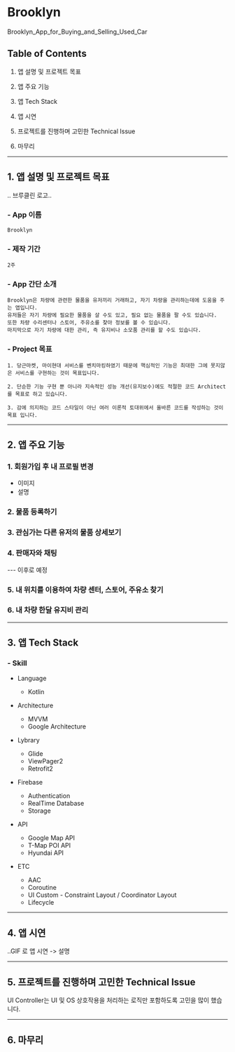 # Brooklyn
Brooklyn_App_for_Buying_and_Selling_Used_Car

## Table of Contents

1. 앱 설명 및 프로젝트 목표

2. 앱 주요 기능
3. 앱 Tech Stack
4. 앱 시연
5. 프로젝트를 진행하며 고민한 Technical Issue
6. 마무리

----------------------

## 1. 앱 설명 및 프로젝트 목표

.. 브루클린 로고..

### - ****App 이름**** 
    Brooklyn

### - ****제작 기간**** 
    2주

### - ****App 간단 소개**** 
    Brooklyn은 차량에 관련한 물품을 유저끼리 거래하고, 자기 차량을 관리하는데에 도움을 주는 앱입니다.   
    유저들은 자기 차량에 필요한 물품을 살 수도 있고, 필요 없는 물품을 팔 수도 있습니다.
    또한 차량 수리센터나 스토어, 주유소를 찾아 정보를 볼 수 있습니다.   
    마지막으로 자기 차량에 대한 관리, 즉 유지비나 소모품 관리를 할 수도 있습니다.

### - ****Project 목표**** 
    1. 당근마켓, 마이현대 서비스를 벤치마킹하였기 때문에 핵심적인 기능은 최대한 그에 못지않은 서비스를 구현하는 것이 목표입니다.   

    2. 단순한 기능 구현 뿐 아니라 지속적인 성능 개선(유지보수)에도 적절한 코드 Architect를 목표로 하고 있습니다.

    3. 감에 의지하는 코드 스타일이 아닌 여러 이론적 토대위에서 올바른 코드를 작성하는 것이 목표 입니다.

    
--------------------

## 2. 앱 주요 기능

### ****1. 회원가입 후 내 프로필 변경**** 
- 이미지
- 설명

### ****2. 물품 등록하기**** 

### ****3. 관심가는 다른 유저의 물품 상세보기****

### ****4. 판매자와 채팅****    

--- 이후로 예정

### ****5. 내 위치를 이용하여 차량 센터, 스토어, 주유소 찾기****

### ****6. 내 차량 한달 유지비 관리****  

--------------------

## 3. 앱 Tech Stack

### ****- Skill****

- Language
    - Kotlin
        
- Architecture
    - MVVM
    - Google Architecture

- Lybrary
    - Glide
    - ViewPager2
    - Retrofit2

- Firebase
    - Authentication
    - RealTime Database
    - Storage

- API
    - Google Map API
    - T-Map POI API
    - Hyundai API

- ETC
    - AAC
    - Coroutine
    - UI Custom - Constraint Layout / Coordinator Layout
    - Lifecycle

-------------------------

## 4. 앱 시연

..GIF 로 앱 시연 -> 설명

---------------------

## 5. 프로젝트를 진행하며 고민한 Technical Issue

UI Controller는 UI 및 OS 상호작용을 처리하는 로직만 포함하도록 고민을 많이 했습니다.


---------------------

## 6. 마무리

